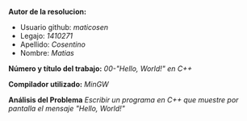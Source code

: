 **Autor de la resolucion:**
  * Usuario github: *maticosen*
  * Legajo: *1410271*
  * Apellido: *Cosentino*
  * Nombre: *Matias*
  
**Número y título del trabajo:** *00-"Hello, World!" en C++*

**Compilador utilizado:** *MinGW*

**Análisis del Problema**
*Escribir un programa en C++ que muestre por pantalla el mensaje "Hello, World!"*
